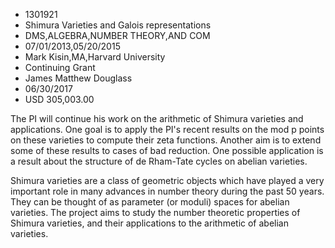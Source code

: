 
* 1301921
* Shimura Varieties and Galois representations
* DMS,ALGEBRA,NUMBER THEORY,AND COM
* 07/01/2013,05/20/2015
* Mark Kisin,MA,Harvard University
* Continuing Grant
* James Matthew Douglass
* 06/30/2017
* USD 305,003.00

The PI will continue his work on the arithmetic of Shimura varieties and
applications. One goal is to apply the PI's recent results on the mod p points
on these varieties to compute their zeta functions. Another aim is to extend
some of these results to cases of bad reduction. One possible application is a
result about the structure of de Rham-Tate cycles on abelian varieties.

Shimura varieties are a class of geometric objects which have played a very
important role in many advances in number theory during the past 50 years. They
can be thought of as parameter (or moduli) spaces for abelian varieties. The
project aims to study the number theoretic properties of Shimura varieties, and
their applications to the arithmetic of abelian varieties.
